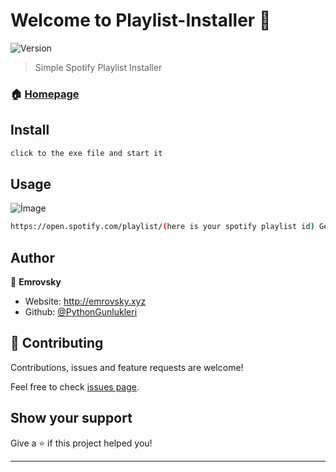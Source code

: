 # Welcome to Playlist-Installer 👋
![Version](https://img.shields.io/badge/version-0.1-blue.svg?cacheSeconds=2592000)

> Simple Spotify Playlist Installer

### 🏠 [Homepage](https://github.com/PythonGunlukleri/Playlist-Installer)

## Install

```sh
click to the exe file and start it
```

## Usage

![İmage](https://i.imgur.com/ryqlvtq.png)

```sh
https://open.spotify.com/playlist/(here is your spotify playlist id) Get the spotify playlist id and paste it into the program!
```

## Author

👤 **Emrovsky**

* Website: http://emrovsky.xyz
* Github: [@PythonGunlukleri](https://github.com/PythonGunlukleri)

## 🤝 Contributing

Contributions, issues and feature requests are welcome!

Feel free to check [issues page](https://github.com/PythonGunlukleri/Playlist-Installer/issues). 

## Show your support

Give a ⭐️ if this project helped you!


***
